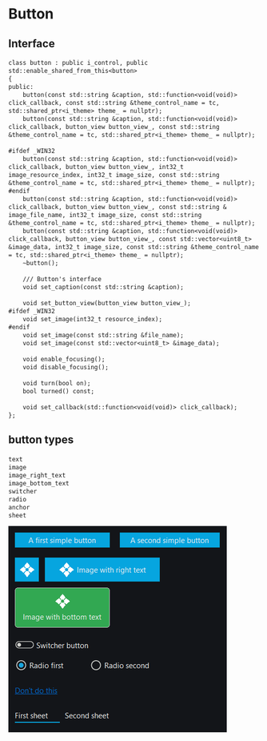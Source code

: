# Button

## Interface

    class button : public i_control, public std::enable_shared_from_this<button>
    {
    public:
        button(const std::string &caption, std::function<void(void)> click_callback, const std::string &theme_control_name = tc, std::shared_ptr<i_theme> theme_ = nullptr);
        button(const std::string &caption, std::function<void(void)> click_callback, button_view button_view_, const std::string &theme_control_name = tc, std::shared_ptr<i_theme> theme_ = nullptr);

    #ifdef _WIN32
        button(const std::string &caption, std::function<void(void)> click_callback, button_view button_view_, int32_t image_resource_index, int32_t image_size, const std::string &theme_control_name = tc, std::shared_ptr<i_theme> theme_ = nullptr);
    #endif
        button(const std::string &caption, std::function<void(void)> click_callback, button_view button_view_, const std::string &  image_file_name, int32_t image_size, const std::string &theme_control_name = tc, std::shared_ptr<i_theme> theme_ = nullptr);
        button(const std::string &caption, std::function<void(void)> click_callback, button_view button_view_, const std::vector<uint8_t> &image_data, int32_t image_size, const std::string &theme_control_name = tc, std::shared_ptr<i_theme> theme_ = nullptr);
        ~button();

        /// Button's interface
        void set_caption(const std::string &caption);

        void set_button_view(button_view button_view_);
    #ifdef _WIN32
        void set_image(int32_t resource_index);
    #endif
        void set_image(const std::string &file_name);
        void set_image(const std::vector<uint8_t> &image_data);

        void enable_focusing();
        void disable_focusing();

        void turn(bool on);
        bool turned() const;

        void set_callback(std::function<void(void)> click_callback);
    };

## button types
    
    text
    image
    image_right_text
    image_bottom_text
    switcher
    radio
    anchor
    sheet

![WUI button control](../img/button.png)
